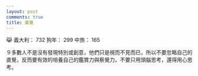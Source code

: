 ```yaml
---
layout: post
comments: true
title: 直覺
---
```


:joy_cat: 義大利： 732 狗年： 299 中旅： 165


９多數人不是沒有發現特別或創意，他們只是視而不見而已，所以不要忽略自己的直覺，反而要有效的培養自己的鑑賞力與察覺力。不要只用頭腦思考，還得用心思考。
